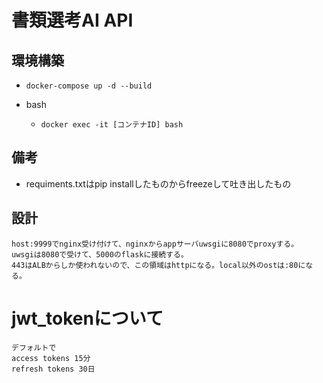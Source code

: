 # 書類選考AI API

##  環境構築

* `docker-compose up -d --build`
  
* bash
  * `docker exec -it [コンテナID] bash`

## 備考

* requiments.txtはpip installしたものからfreezeして吐き出したもの

## 設計

```
host:9999でnginx受け付けて、nginxからappサーバuwsgiに8080でproxyする。
uwsgiは8080で受けて、5000のflaskに接続する。
443はALBからしか使われないので、この領域はhttpになる。local以外のostは:80になる。
```

# jwt_tokenについて

```
デフォルトで
access tokens 15分
refresh tokens 30日
```